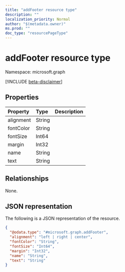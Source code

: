 ```yaml
---
title: "addFooter resource type"
description: ""
localization_priority: Normal
author: "$(metadata.owner)"
ms.prod: ""
doc_type: "resourcePageType"
---
```


# addFooter resource type

Namespace: microsoft.graph

[!INCLUDE [beta-disclaimer](../../includes/beta-disclaimer.md)]

## Properties

| Property  | Type   | Description |
| :-------- | :----- | :---------- |
| alignment | String |             |
| fontColor | String |             |
| fontSize  | Int64  |             |
| margin    | Int32  |             |
| name      | String |             |
| text      | String |             |

## Relationships

None.

## JSON representation

The following is a JSON representation of the resource.

<!-- {
  "blockType": "resource",
  "@odata.type": "microsoft.graph.addFooter",
}
-->

```json
{
  "@odata.type": "#microsoft.graph.addFooter",
  "alignment": "left | right | center",
  "fontColor": "String",
  "fontSize": "Int64",
  "margin": "Int32",
  "name": "String",
  "text": "String"
}
```
